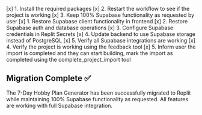 [x] 1. Install the required packages
[x] 2. Restart the workflow to see if the project is working
[x] 3. Keep 100% Supabase functionality as requested by user
  [x] 1. Restore Supabase client functionality in frontend
  [x] 2. Restore Supabase auth and database operations
  [x] 3. Configure Supabase credentials in Replit Secrets
  [x] 4. Update backend to use Supabase storage instead of PostgreSQL
  [x] 5. Verify all Supabase integrations are working
[x] 4. Verify the project is working using the feedback tool
[x] 5. Inform user the import is completed and they can start building, mark the import as completed using the complete_project_import tool

## Migration Complete ✅
The 7-Day Hobby Plan Generator has been successfully migrated to Replit while maintaining 100% Supabase functionality as requested. All features are working with full Supabase integration.